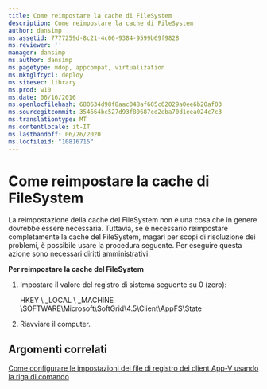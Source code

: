 ```yaml
---
title: Come reimpostare la cache di FileSystem
description: Come reimpostare la cache di FileSystem
author: dansimp
ms.assetid: 7777259d-8c21-4c06-9384-9599b69f9828
ms.reviewer: ''
manager: dansimp
ms.author: dansimp
ms.pagetype: mdop, appcompat, virtualization
ms.mktglfcycl: deploy
ms.sitesec: library
ms.prod: w10
ms.date: 06/16/2016
ms.openlocfilehash: 680634d98f8aac048af605c62029a0ee6b20af03
ms.sourcegitcommit: 354664bc527d93f80687cd2eba70d1eea024c7c3
ms.translationtype: MT
ms.contentlocale: it-IT
ms.lasthandoff: 06/26/2020
ms.locfileid: "10816715"
---
```

# Come reimpostare la cache di FileSystem


La reimpostazione della cache del FileSystem non è una cosa che in genere dovrebbe essere necessaria. Tuttavia, se è necessario reimpostare completamente la cache del FileSystem, magari per scopi di risoluzione dei problemi, è possibile usare la procedura seguente. Per eseguire questa azione sono necessari diritti amministrativi.

**Per reimpostare la cache del FileSystem**

1.  Impostare il valore del registro di sistema seguente su 0 (zero):

    HKEY \ _LOCAL \ _MACHINE \\SOFTWARE\\Microsoft\\SoftGrid\\4.5\\Client\\AppFS\\State

2.  Riavviare il computer.

## Argomenti correlati


[Come configurare le impostazioni dei file di registro dei client App-V usando la riga di comando](how-to-configure-the-app-v-client-registry-settings-by-using-the-command-line.md)

 

 






